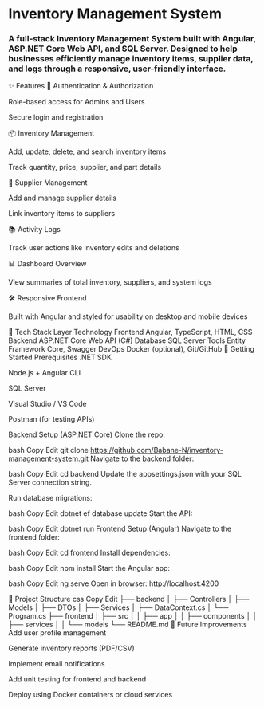# Inventory Management System
### A full-stack Inventory Management System built with Angular, ASP.NET Core Web API, and SQL Server. Designed to help businesses efficiently manage inventory items, supplier data, and logs through a responsive, user-friendly interface.

✨ Features
🔐 Authentication & Authorization

Role-based access for Admins and Users

Secure login and registration

📦 Inventory Management

Add, update, delete, and search inventory items

Track quantity, price, supplier, and part details

🧾 Supplier Management

Add and manage supplier details

Link inventory items to suppliers

📚 Activity Logs

Track user actions like inventory edits and deletions

📊 Dashboard Overview

View summaries of total inventory, suppliers, and system logs

🛠️ Responsive Frontend

Built with Angular and styled for usability on desktop and mobile devices

🧱 Tech Stack
Layer	Technology
Frontend	Angular, TypeScript, HTML, CSS
Backend	ASP.NET Core Web API (C#)
Database	SQL Server
Tools	Entity Framework Core, Swagger
DevOps	Docker (optional), Git/GitHub
🚀 Getting Started
Prerequisites
.NET SDK

Node.js + Angular CLI

SQL Server

Visual Studio / VS Code

Postman (for testing APIs)

Backend Setup (ASP.NET Core)
Clone the repo:

bash
Copy
Edit
git clone https://github.com/Babane-N/inventory-management-system.git
Navigate to the backend folder:

bash
Copy
Edit
cd backend
Update the appsettings.json with your SQL Server connection string.

Run database migrations:

bash
Copy
Edit
dotnet ef database update
Start the API:

bash
Copy
Edit
dotnet run
Frontend Setup (Angular)
Navigate to the frontend folder:

bash
Copy
Edit
cd frontend
Install dependencies:

bash
Copy
Edit
npm install
Start the Angular app:

bash
Copy
Edit
ng serve
Open in browser:
http://localhost:4200

📁 Project Structure
css
Copy
Edit
├── backend
│   ├── Controllers
│   ├── Models
│   ├── DTOs
│   ├── Services
│   ├── DataContext.cs
│   └── Program.cs
├── frontend
│   ├── src
│   │   ├── app
│   │   ├── components
│   │   ├── services
│   │   └── models
└── README.md
📌 Future Improvements
Add user profile management

Generate inventory reports (PDF/CSV)

Implement email notifications

Add unit testing for frontend and backend

Deploy using Docker containers or cloud services
